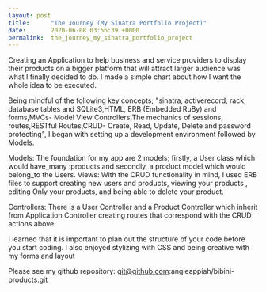 ```yaml
---
layout: post
title:      "The Journey (My Sinatra Portfolio Project)"
date:       2020-06-08 03:56:39 +0000
permalink:  the_journey_my_sinatra_portfolio_project
---
```



Creating an Application to help business and service providers to display their products on a bigger platform that will attract larger audience was what I finally decided to do. I made a simple chart about how I want the whole idea to be executed.

Being mindful of the following key concepts; "sinatra, activerecord, rack, database tables and SQLite3,HTML, ERB (Embedded RuBy) and forms,MVCs- Model View Controllers,The mechanics of sessions, routes,RESTful Routes,CRUD- Create, Read, Update, Delete and password protecting", I began with setting up a development environment followed by Models.

Models:  The foundation for my app are 2 models; firstly,  a User class which would have_many :products and secondly, a product model which would belong_to the Users. 
Views: With the CRUD functionality in mind, I used ERB files to support creating new users and products, viewing your products , editing Only your products, and being able to delete  your product.

Controllers: There is a User Controller and a Product Controller which inherit from  Application Controller creating routes that correspond with the CRUD actions above

I learned that it is important to plan out the structure of your code before you start coding. I also enjoyed stylizing with CSS and being creative with my forms and layout

Please see my github repository: git@github.com:angieappiah/bibini-products.git



